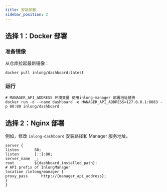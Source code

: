 ```yaml
---
title: 安装部署
sidebar_position: 2
---
```

## 选择 1：Docker 部署
### 准备镜像
从仓库拉起最新镜像：
```
docker pull inlong/dashboard:latest
```

### 运行
```
# MANAGER_API_ADDRESS 环境变量 使用inlong-manager 部署地址替换
docker run -d --name dashboard -e MANAGER_API_ADDRESS=127.0.0.1:8083 -p 80:80 inlong/dashboard
```

## 选择 2：Nginx 部署
例如，修改 `inlong-dashboard` 安装路径和 Manager 服务地址。
```
server {
listen       80;
listen       [::]:80;
server_name  _;
root         ${dashboard_installed_path};
# API prefix of InlongManager
location /inlong/manager {
proxy_pass      http://{manager_api_address};
}
}
```
